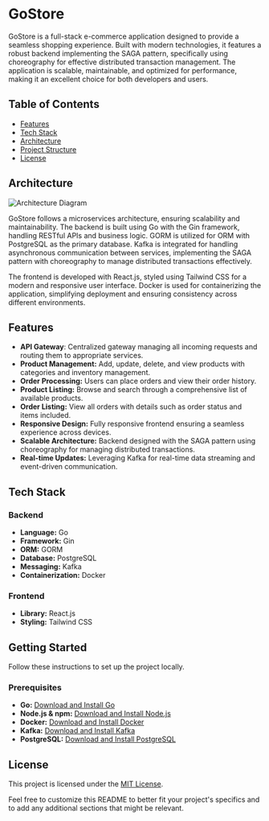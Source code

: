 # GoStore

GoStore is a full-stack e-commerce application designed to provide a seamless shopping experience. Built with modern technologies, it features a robust backend implementing the SAGA pattern, specifically using choreography for effective distributed transaction management. The application is scalable, maintainable, and optimized for performance, making it an excellent choice for both developers and users.

## Table of Contents

- [Features](#features)
- [Tech Stack](#tech-stack)
- [Architecture](#architecture)
- [Project Structure](#project-structure)
- [License](#license)

## Architecture

![Architecture Diagram](https://github.com/pepega90/GoStore/blob/main/gostore_saga.png)

GoStore follows a microservices architecture, ensuring scalability and maintainability. The backend is built using Go with the Gin framework, handling RESTful APIs and business logic. GORM is utilized for ORM with PostgreSQL as the primary database. Kafka is integrated for handling asynchronous communication between services, implementing the SAGA pattern with choreography to manage distributed transactions effectively.

The frontend is developed with React.js, styled using Tailwind CSS for a modern and responsive user interface. Docker is used for containerizing the application, simplifying deployment and ensuring consistency across different environments.

## Features

- **API Gateway**: Centralized gateway managing all incoming requests and routing them to appropriate services.
- **Product Management:** Add, update, delete, and view products with categories and inventory management.
- **Order Processing:** Users can place orders and view their order history.
- **Product Listing:** Browse and search through a comprehensive list of available products.
- **Order Listing:** View all orders with details such as order status and items included.
- **Responsive Design:** Fully responsive frontend ensuring a seamless experience across devices.
- **Scalable Architecture:** Backend designed with the SAGA pattern using choreography for managing distributed transactions.
- **Real-time Updates:** Leveraging Kafka for real-time data streaming and event-driven communication.

## Tech Stack

### Backend

- **Language:** Go
- **Framework:** Gin
- **ORM:** GORM
- **Database:** PostgreSQL
- **Messaging:** Kafka
- **Containerization:** Docker

### Frontend

- **Library:** React.js
- **Styling:** Tailwind CSS

## Getting Started

Follow these instructions to set up the project locally.

### Prerequisites

- **Go:** [Download and Install Go](https://golang.org/dl/)
- **Node.js & npm:** [Download and Install Node.js](https://nodejs.org/)
- **Docker:** [Download and Install Docker](https://www.docker.com/get-started)
- **Kafka:** [Download and Install Kafka](https://kafka.apache.org/downloads)
- **PostgreSQL:** [Download and Install PostgreSQL](https://www.postgresql.org/download/)

## License

This project is licensed under the [MIT License](LICENSE).

Feel free to customize this README to better fit your project's specifics and to add any additional sections that might be relevant.
